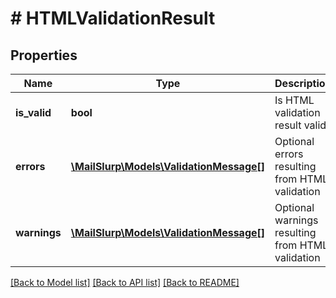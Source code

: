 # # HTMLValidationResult

## Properties

Name | Type | Description | Notes
------------ | ------------- | ------------- | -------------
**is_valid** | **bool** | Is HTML validation result valid | 
**errors** | [**\MailSlurp\Models\ValidationMessage[]**](ValidationMessage) | Optional errors resulting from HTML validation | 
**warnings** | [**\MailSlurp\Models\ValidationMessage[]**](ValidationMessage) | Optional warnings resulting from HTML validation | 

[[Back to Model list]](../../README#documentation-for-models) [[Back to API list]](../../README#documentation-for-api-endpoints) [[Back to README]](../../README)


